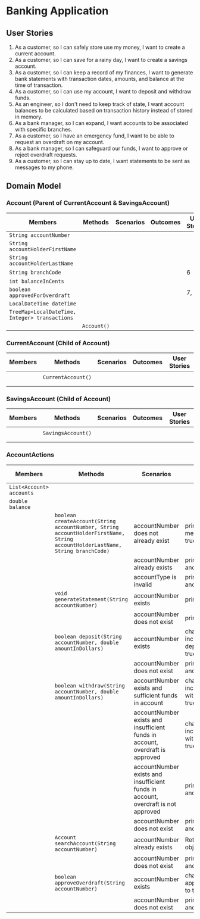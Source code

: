 # Banking Application
## User Stories
1. As a customer, so I can safely store use my money, I want to create a current account.
2. As a customer, so I can save for a rainy day, I want to create a savings account.
3. As a customer, so I can keep a record of my finances, I want to generate bank statements with transaction dates, amounts, and balance at the time of transaction.
4. As a customer, so I can use my account, I want to deposit and withdraw funds.
5. As an engineer, so I don't need to keep track of state, I want account balances to be calculated based on transaction history instead of stored in memory.
6. As a bank manager, so I can expand, I want accounts to be associated with specific branches.
7. As a customer, so I have an emergency fund, I want to be able to request an overdraft on my account.
8. As a bank manager, so I can safeguard our funds, I want to approve or reject overdraft requests.
9. As a customer, so I can stay up to date, I want statements to be sent as messages to my phone.

## Domain Model
### Account (Parent of CurrentAccount & SavingsAccount)
| Members                                        | Methods     | Scenarios | Outcomes | User Stories |
|------------------------------------------------|-------------|-----------|----------|--------------|
| `String accountNumber`                         |             |           |          |              |
| `String accountHolderFirstName`                |             |           |          |              |
| `String accountHolderLastName`                 |             |           |          |              |
| `String branchCode`                            |             |           |          | 6            |
| `int balanceInCents`                           |             |           |          |              |
| `boolean approvedForOverdraft`                 |             |           |          | 7, 8         |
| `LocalDateTime dateTime`                       |             |           |          |              |
| `TreeMap<LocalDateTime, Integer> transactions` |             |           |          |              |
|                                                | `Account()` |           |          |              |


### CurrentAccount (Child of Account)
| Members | Methods            | Scenarios | Outcomes | User Stories |
|---------|--------------------|-----------|----------|--------------|
|         |                    |           |          |              |
|         | `CurrentAccount()` |           |          |              |
|         |                    |           |          |              |
|         |                    |           |          |              |

### SavingsAccount (Child of Account)
| Members | Methods            | Scenarios | Outcomes | User Stories |
|---------|--------------------|-----------|----------|--------------|
|         |                    |           |          |              |
|         | `SavingsAccount()` |           |          |              |
|         |                    |           |          |              |
|         |                    |           |          |              |

### AccountActions
| Members                  | Methods                                                                                                                       | Scenarios                                                                         | Outcomes                                                      | User Stories |
|--------------------------|-------------------------------------------------------------------------------------------------------------------------------|-----------------------------------------------------------------------------------|---------------------------------------------------------------|--------------|
| `List<Account> accounts` |                                                                                                                               |                                                                                   |                                                               |              |
| `double balance`         |                                                                                                                               |                                                                                   |                                                               |              |
|                          | `boolean createAccount(String accountNumber, String accountHolderFirstName, String accountHolderLastName, String branchCode)` | accountNumber does not already exist                                              | print success message and return true                         | 1, 2         |
|                          |                                                                                                                               | accountNumber already exists                                                      | print failure message and return false                        | 1, 2         |
|                          |                                                                                                                               | accountType is invalid                                                            | print failure message and return false                        | 1, 2         |
|                          | `void generateStatement(String accountNumber)`                                                                                | accountNumber exists                                                              | print statement                                               | 3            |
|                          |                                                                                                                               | accountNumber does not exist                                                      | print failure message                                         | 3            |
|                          | `boolean deposit(String accountNumber, double amountInDollars)`                                                               | accountNumber exists                                                              | change balance to include value of deposit and return true    | 4            |
|                          |                                                                                                                               | accountNumber does not exist                                                      | print failure message and return false                        | 4            |
|                          | `boolean withdraw(String accountNumber, double amountInDollars)`                                                              | accountNumber exists and sufficient funds in account                              | change balance to include value of withdrawal and return true | 4            |
|                          |                                                                                                                               | accountNumber exists and insufficient funds in account, overdraft is approved     | change balance to include value of withdrawal and return true | 4, 7, 8      |
|                          |                                                                                                                               | accountNumber exists and insufficient funds in account, overdraft is not approved | print failure message and return false                        | 4            |
|                          |                                                                                                                               | accountNumber does not exist                                                      | print failure message and return false                        | 4            |
|                          | `Account searchAccount(String accountNumber)`                                                                                 | accountNumber already exists                                                      | Return Account object                                         |              |
|                          |                                                                                                                               | accountNumber does not exist                                                      | print failure message and return null                         |              |
|                          | `boolean approveOverdraft(String accountNumber)`                                                                              | accountNumber exists                                                              | change value of approvedForOverdraft to true and return true  | 8            |
|                          |                                                                                                                               | accountNumber does not exist                                                      | print failure message and return false                        | 8            |
